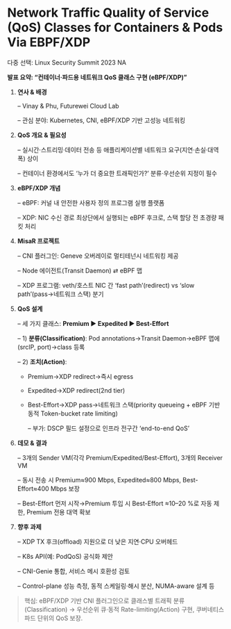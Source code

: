 # Network Traffic Quality of Service (QoS) Classes for Containers & Pods Via EBPF/XDP

다중 선택: Linux Security Summit 2023 NA

**발표 요약: “컨테이너·파드용 네트워크 QoS 클래스 구현 (eBPF/XDP)”**

1. **연사 & 배경**
    
    – Vinay & Phu, Futurewei Cloud Lab
    
    – 관심 분야: Kubernetes, CNI, eBPF/XDP 기반 고성능 네트워킹
    
2. **QoS 개요 & 필요성**
    
    – 실시간·스트리밍·데이터 전송 등 애플리케이션별 네트워크 요구(지연·손실·대역폭) 상이
    
    – 컨테이너 환경에서도 ‘누가 더 중요한 트래픽인가?’ 분류·우선순위 지정이 필수
    
3. **eBPF/XDP 개념**
    
    – eBPF: 커널 내 안전한 사용자 정의 프로그램 실행 플랫폼
    
    – XDP: NIC 수신 경로 최상단에서 실행되는 eBPF 후크로, 스택 할당 전 초경량 패킷 처리
    
4. **MisaR 프로젝트**
    
    – CNI 플러그인: Geneve 오버레이로 멀티테넌시 네트워킹 제공
    
    – Node 에이전트(Transit Daemon) ⇄ eBPF 맵
    
    – XDP 프로그램: veth/호스트 NIC 간 ‘fast path’(redirect) vs ‘slow path’(pass→네트워크 스택) 분기
    
5. **QoS 설계**
    
    – 세 가지 클래스: **Premium ▶ Expedited ▶ Best-Effort**
    
    – 1) **분류(Classification)**: Pod annotations→Transit Daemon→eBPF 맵에 (srcIP, port)→class 등록
    
    – 2) **조치(Action)**:
    
    - Premium→XDP redirect→즉시 egress
    - Expedited→XDP redirect(2nd tier)
    - Best-Effort→XDP pass→네트워크 스택(priority queueing + eBPF 기반 동적 Token-bucket rate limiting)
        
        – 부가: DSCP 필드 설정으로 인프라 전구간 ‘end-to-end QoS’
        
6. **데모 & 결과**
    
    – 3개의 Sender VM(각각 Premium/Expedited/Best-Effort), 3개의 Receiver VM
    
    – 동시 전송 시 Premium≈900 Mbps, Expedited≈800 Mbps, Best-Effort≈400 Mbps 보장
    
    – Best-Effort 먼저 시작→Premium 투입 시 Best-Effort ≈10–20 %로 자동 제한, Premium 전용 대역 확보
    
7. **향후 과제**
    
    – XDP TX 후크(offload) 지원으로 더 낮은 지연·CPU 오버헤드
    
    – K8s API(예: PodQoS) 공식화 제안
    
    – CNI-Genie 통합, 서비스 메시 호환성 검토
    
    – Control-plane 성능 측정, 동적 스케일링·해시 분산, NUMA-aware 설계 등
    

> 핵심: eBPF/XDP 기반 CNI 플러그인으로 클래스별 트래픽 분류(Classification) → 우선순위 큐·동적 Rate-limiting(Action) 구현, 쿠버네티스 파드 단위의 QoS 보장.
>